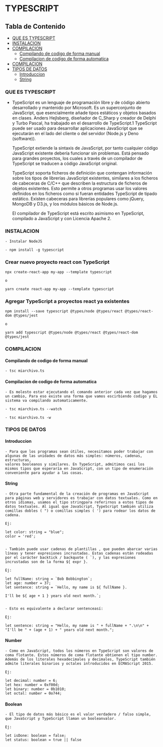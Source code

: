 
# TYPESCRIPT


## Tabla de Contenido

- [QUE ES TYPESCRIPT](#QUE_ES_TYPESCRIPT)
- [INSTALACION](#INSTALACION)
- [COMPILACION](#COMPILACION)
    - [Compilando de codigo de forma manual](#Compilando-de-codigo-de-forma-manual)
    - [Compilacion de codigo de forma automatica](#Compilacion-de-codigo-de-forma-automatica)
- [COMPILACION](#COMPILACION)
- [TIPOS DE DATOS](#TIPOS-DE-DATOS)
    - [Introduccion](#Introduccion)
    - [String](#Introduccion)



### QUE ES TYPESCRIPT

* TypeScript es un lenguaje de programación libre y de código abierto desarrollado y mantenido por Microsoft. Es un superconjunto de JavaScript, que esencialmente añade tipos estáticos y objetos basados en clases. Anders Hejlsberg, diseñador de C_Sharp y creador de Delphi y Turbo Pascal, ha trabajado en el desarrollo de TypeScript.1​ TypeScript puede ser usado para desarrollar aplicaciones JavaScript que se ejecutarán en el lado del cliente o del servidor (Node.js y Deno (software)).

    TypeScript extiende la sintaxis de JavaScript, por tanto cualquier código JavaScript existente debería funcionar sin problemas. Está pensado para grandes proyectos, los cuales a través de un compilador de TypeScript se traducen a código JavaScript original.

    TypeScript soporta ficheros de definición que contengan información sobre los tipos de librerías JavaScript existentes, similares a los ficheros de cabeceras de C/C++ que describen la estructura de ficheros de objetos existentes. Esto permite a otros programas usar los valores definidos en los ficheros como si fueran entidades TypeScript de tipado estático. Existen cabeceras para librerías populares como jQuery, MongoDB y D3.js, y los módulos básicos de Node.js.

    El compilador de TypeScript está escrito asimismo en TypeScript, compilado a JavaScript y con Licencia Apache 2.



### INSTALACION

    - Instalar NodeJS

    - npm install -g typescript



### Crear nuevo proyecto react con TypeScript

    npx create-react-app my-app --template typescript

    o

    yarn create react-app my-app --template typescript


### Agregar TypeScript a proyectos react ya existentes

    npm install --save typescript @types/node @types/react @types/react-dom @types/jest

    o
    
    yarn add typescript @types/node @types/react @types/react-dom @types/jest



### COMPILACION


#### Compilando de codigo de forma manual

    - tsc miarchivo.ts


#### Compilacion de codigo de forma automatica

    - Es molesto estar ejecutando el comando anterior cada vez que hagamos un cambio, Para eso existe una forma que vamos escirbiendo codigo y EL sistema va compilando automaticamente.
    
    - tsc miarchivo.ts --watch

    - tsc miarchivo.ts -w



### TIPOS DE DATOS

#### Introduccion

    - Para que los programas sean útiles, necesitamos poder trabajar con algunas de las unidades de datos más simples: números, cadenas, estructuras, 
    valores booleanos y similares. En TypeScript, admitimos casi los mismos tipos que esperaría en JavaScript, con un tipo de enumeración conveniente para ayudar a las cosas.


#### String

    - Otra parte fundamental de la creación de programas en JavaScript para páginas web y servidores es trabajar con datos textuales. Como en otros idiomas, usamos el tipo stringpara referirnos a estos tipos de datos textuales. Al igual que JavaScript, TypeScript también utiliza comillas dobles ( ") o comillas simples ( ') para rodear los datos de cadena.

    Ej:

    let color: string = "blue";
    color = 'red';


    - También puede usar cadenas de plantillas , que pueden abarcar varias líneas y tener expresiones incrustadas. Estas cadenas están rodeadas por el carácter backtick / backquote ( `), y las expresiones incrustadas son de la forma ${ expr }.

    Ej:

    let fullName: string = `Bob Bobbington`;
    let age: number = 37;
    let sentence: string = `Hello, my name is ${ fullName }.

    I'll be ${ age + 1 } years old next month.`;


    - Esto es equivalente a declarar sentenceasí:

    Ej:

    let sentence: string = "Hello, my name is " + fullName + ".\n\n" +
    "I'll be " + (age + 1) + " years old next month.";


#### Number

    - Como en JavaScript, todos los números en TypeScript son valores de coma flotante. Estos números de coma flotante obtienen el tipo number. Además de los literales hexadecimales y decimales, TypeScript también admite literales binarios y octales introducidos en ECMAScript 2015.

    Ej:

    let decimal: number = 6;
    let hex: number = 0xf00d;
    let binary: number = 0b1010;
    let octal: number = 0o744;


#### Boolean

    - El tipo de datos más básico es el valor verdadero / falso simple, que JavaScript y TypeScript llaman un booleanvalor.

    Ej:

    let isDone: boolean = false;
    let status: boolean = true || false


    



